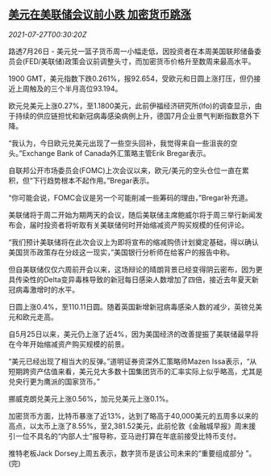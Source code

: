 <!--1627345863000-->
[美元在美联储会议前小跌 加密货币跳涨](https://cn.reuters.com/article/forex-close-0726-mon-idCNKBS2EX012)
------

<div><i>2021-07-27T00:30:20Z</i></div><p>路透7月26日 - 美元兑一篮子货币周一小幅走低，因投资者在本周美国联邦储备委员会(FED/美联储)政策会议前调整头寸，而加密货币价格升至数周来最高水平。</p><p>1900 GMT，美元指数下跌0.261%，报92.654，受欧元和日圆上涨打压，但仍接近上周触及的三个半月高位93.194。</p><p>欧元兑美元上涨0.27%，至1.1800美元，此前伊福经济研究所(Ifo)的调查显示，由于持续的供应链担忧和新冠病毒感染病例上升，德国7月企业景气判断指数意外下降。</p><p>“我认为，今日欧元兑美元出现了一些空头回补，我觉得来自一些沮丧的空头。”Exchange Bank of Canada外汇策略主管Erik Bregar表示。</p><p>自联邦公开市场委员会(FOMC)上次会议以来，欧元/美元的空头仓位一直在累积，但“下行趋势根本不起作用。”Bregar表示。</p><p>“你可能会说，FOMC会议是另一个可能削减一些筹码的理由，”Bregar补充道。</p><p>美联储将于周二开始为期两天的会议，随后美联储主席鲍威尔将于周三举行新闻发布会，届时投资者将听取有关美联储何时开始缩减资产购买规模的任何评论。</p><p>“我们预计美联储将在此次会议上为即将宣布的缩减购债计划奠定基础，得以确认美国货币政策存在分歧这一现实，”美国银行分析师在给客户的报告中称。</p><p>但自美联储仅仅六周前开会以来，这场辩论的晴朗背景已经变得阴云密布，因为更具传染性的Delta变异毒株导致的新冠每日感染人数增加了四倍，接近去年夏天新冠病毒激增时的水平。</p><p>日圆上涨0.4%，至110.11日圆。随着英国新增新冠病毒感染人数的减少，英镑兑美元和欧元走高。</p><p>自5月25日以来，美元仍上涨了近4%，因为美国经济的改善提振了美联储最早将在今年开始缩减资产购买规模的前景。</p><p>“美元已经出现了相当大的反弹。”道明证券资深外汇策略师Mazen Issa表示，“从短期跨资产估值来看，美元兑大多数十国集团货币的汇率实际上似乎略高，尤其是兑央行更为鹰派的国家货币。”</p><p>挪威克朗兑美元上涨0.56%，加元兑美元上涨0.1%。</p><p>加密货币方面，比特币暴涨了近13%，达到了略高于40,000美元的五周多以来的高点，以太币上涨了8.55%，至2,381.52美元，此前伦敦《金融城早报》周末援引一位不具名的“内部人士”报导称，亚马逊打算在年底前接受比特币支付。</p><p>推特老板Jack Dorsey上周五表示，数字货币是该公司未来的“重要组成部分 ”。(完)</p>
